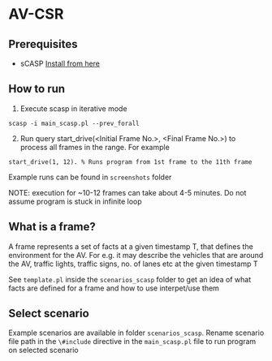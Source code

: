 # AV-CSR

## Prerequisites

- sCASP [Install from here](https://gitlab.software.imdea.org/ciao-lang/sCASP)

## How to run

1. Execute scasp in iterative mode

```
scasp -i main_scasp.pl --prev_forall
```

2. Run query start_drive(\<Initial Frame No.\>, \<Final Frame No.\>) to process all frames in the range. For example

```
start_drive(1, 12). % Runs program from 1st frame to the 11th frame
```

Example runs can be found in `screenshots` folder

NOTE: execution for ~10-12 frames can take about 4-5 minutes. Do not assume program is stuck in infinite loop

## What is a frame?

A frame represents a set of facts at a given timestamp T, that defines the environment for the AV. For e.g. it may
describe the vehicles that are around the AV, traffic lights, traffic signs, no. of lanes etc at the given timestamp T

See `template.pl` inside the `scenarios_scasp` folder to get an idea of what facts are defined for a frame and how to use
interpet/use them

## Select scenario

Example scenarios are available in folder `scenarios_scasp`. Rename scenario file path in the `\#include` directive
in the `main_scasp.pl` file to run program on selected scenario


